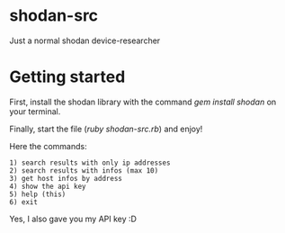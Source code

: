 # shodan-src
Just a normal shodan device-researcher

# Getting started

First, install the shodan library with the command _gem install shodan_ on your terminal.

Finally, start the file (_ruby shodan-src.rb_) and enjoy!

Here the commands:

```
1) search results with only ip addresses
2) search results with infos (max 10)
3) get host infos by address 
4) show the api key
5) help (this)
6) exit
```
Yes, I also gave you my API key :D
